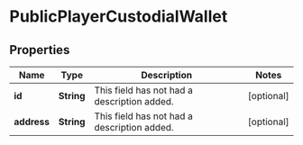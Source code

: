 

# PublicPlayerCustodialWallet


## Properties

| Name | Type | Description | Notes |
|------------ | ------------- | ------------- | -------------|
|**id** | **String** | This field has not had a description added. |  [optional] |
|**address** | **String** | This field has not had a description added. |  [optional] |



